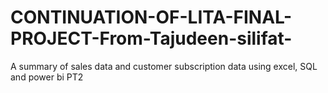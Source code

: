 # CONTINUATION-OF-LITA-FINAL-PROJECT-From-Tajudeen-silifat-
A summary of sales data and customer subscription data using excel, SQL and power bi PT2
